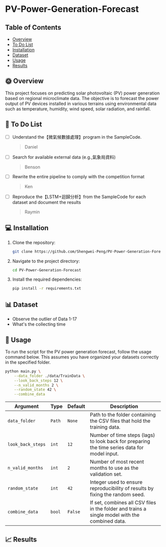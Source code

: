 # PV-Power-Generation-Forecast

## Table of Contents
- [Overview](#Overview)
- [To Do List](#To-Do-List)
- [Installation](#Installation)
- [Dataset](#Dataset)
- [Usage](#Usage)
- [Results](#Results)

## 🌞 Overview
This project focuses on predicting solar photovoltaic (PV) power generation based on regional microclimate data. The objective is to forecast the power output of PV devices installed in various terrains using environmental data such as temperature, humidity, wind speed, solar radiation, and rainfall.

## 📝 To Do List
- [ ] Understand the【微氣候數據處理】program in the SampleCode.
    > Daniel
- [ ] Search for available external data (e.g.,氣象局資料)
    > Benson
- [ ] Rewrite the entire pipeline to comply with the competition format
    > Ken
- [ ] Reproduce the【LSTM+迴歸分析】from the SampleCode for each dataset and document the results
    > Raymin

## 💻 Installation
1. Clone the repository:
    ```sh
    git clone https://github.com/Shengwei-Peng/PV-Power-Generation-Forecast.git
    ```
2. Navigate to the project directory:
    ```sh
    cd PV-Power-Generation-Forecast
    ```
3. Install the required dependencies:
    ```sh
    pip install -r requirements.txt
    ```

## 📊 Dataset
- Observe the outlier of Data 1-17
- What's the collecting time 

## 🚀 Usage
To run the script for the PV power generation forecast, follow the usage command below. This assumes you have organized your datasets correctly in the specified folder.

```bash
python main.py \
    --data_folder ./data/TrainData \
    --look_back_steps 12 \
    --n_valid_months 2 \
    --random_state 42 \
    --combine_data
```

| Argument          | Type   | Default | Description                                                                                    |
| ----------------- | ------ | ------- | ---------------------------------------------------------------------------------------------- |
| `data_folder`     | `Path` | `None`  | Path to the folder containing the CSV files that hold the training data.                       |
| `look_back_steps` | `int`  | `12`    | Number of time steps (lags) to look back for preparing the time series data for model input.   |
| `n_valid_months`  | `int`  | `2`     | Number of most recent months to use as the validation set.                                     |
| `random_state`    | `int`  | `42`    | Integer used to ensure reproducibility of results by fixing the random seed.                   |
| `combine_data`    | `bool` | `False` | If set, combines all CSV files in the folder and trains a single model with the combined data. |

## 📈 Results
